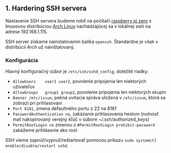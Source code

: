 ## 1. Hardering SSH servera

Nastavenie SSH servera budeme robiť na počítači [raspberry pi zero](https://www.raspberrypi.org/products/raspberry-pi-zero/) s linuxovou distribúciou [Arch Linux](https://archlinuxarm.org/platforms/armv6/raspberry-pi) nachádzajúcej sa v lokálnej sieti na adrese 192.168.1.115.

SSH server získame nainstalovaním balíka `openssh`. Štandardne je však v distribúcií Arch už nainštalovaný. 

### Konfigurácia

Hlavný konfiguračný súbor je `/etc/ssh/sshd_config`, doležité riadky:
  * `AllowUsers    user1 user2`, povolenie pripojenia len niektorých užívateľov
  * `AllowGroups   group1 group2`, povolenie pripojenia len niektorých skupín
  * `Banner /etc/issue`, pekná uvítacia správa uložená v `/etc/issue`, ktorá sa zobrazí pri prihlasovaní 
  * `Port 8181`, zmena defaultného portu z 22 na 8181
  * `PasswordAuthentication no`, zakázanie prihlasovania heslom (nutnosť mať nakopírovaný verejný kľúč v súbore ~/.ssh/authorized_keys)
  * `PermitRootLogin no` zmenou z `#PermitRootLogin prohibit-password` zakážeme prihlásenie ako root
  
SSH vieme zapnúť/vypnúť/reštartovať pomocou príkazu `sudo systemctl enable/disable/restart sshd`.
